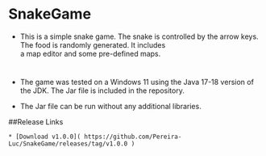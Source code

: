 # SnakeGame
    
* This is a simple snake game. The snake is controlled by the arrow keys. The food is randomly generated. It includes <br>
a map editor and some pre-defined maps.
#

* The game was tested on a Windows 11 using the Java 17-18 version of the JDK. The Jar file is included in the repository.<br>

* The Jar file can be run without any additional libraries.

##Release Links

    * [Download v1.0.0]( https://github.com/Pereira-Luc/SnakeGame/releases/tag/v1.0.0 )

